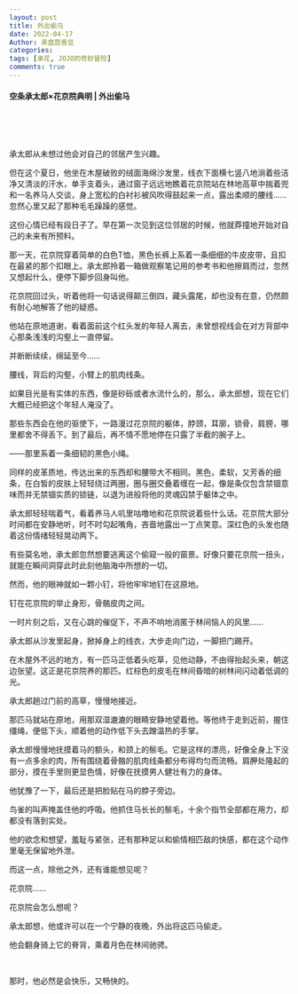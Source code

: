 ```yaml
---
layout: post
title: 外出偷马
date: 2022-04-17
Author: 来盘茴香豆
categories: 
tags: [承花, JOJO的奇妙冒险]
comments: true
--- 
```


#### 空条承太郎×花京院典明 | 外出偷马


<br/><br/><br/>


承太郎从未想过他会对自己的邻居产生兴趣。

但在这个夏日，他坐在木屋破败的绒面海绵沙发里，线衣下面横七竖八地淌着些洁净又清淡的汗水，单手支着头，通过窗子远远地瞧着花京院站在林地高草中揣着兜和一名养马人交谈，身上宽松的白衬衫被风吹得鼓起来一点，露出柔顺的腰线……忽然心里又起了那种毛毛躁躁的感觉。

这份心情已经有段日子了。早在第一次见到这位邻居的时候，他就莽撞地开始对自己的未来有所预料。

那一天，花京院穿着简单的白色T恤，黑色长裤上系着一条细细的牛皮皮带，且扣在最紧的那个扣眼上。承太郎拎着一箱做观察笔记用的参考书和他擦肩而过，忽然又想起什么，便停下脚步回身叫他。

花京院回过头，听着他将一句话说得颠三倒四，藏头露尾，却也没有在意，仍然颇有耐心地解答了他的疑惑。

他站在原地道谢，看着面前这个红头发的年轻人离去，未曾想视线会在对方背部中心那条浅浅的沟壑上一直停留。

并断断续续，绵延至今……

腰线，背后的沟壑，小臂上的肌肉线条。

如果目光是有实体的东西，像是砂砾或者水流什么的，那么，承太郎想，现在它们大概已经把这个年轻人淹没了。

那些东西会在他的驱使下，一路漫过花京院的躯体，脖颈，耳廓，锁骨，肩膀，哪里都舍不得丢下。到了最后，再不情不愿地停在只露了半截的腕子上。

——那里系着一条细韧的黑色小绳。

同样的皮革质地，传达出来的东西却和腰带大不相同。黑色，柔软，又芳香的细条，在白皙的皮肤上轻轻绕过两圈，圈与圈交叠着缠在一起，像是条仅包含禁锢意味而并无禁锢实质的锁链，以退为进般将他的灵魂囚禁于躯体之中。

承太郎轻轻喘着气，看着养马人叽里咕噜地和花京院说着些什么话。花京院大部分时间都在安静地听，时不时勾起嘴角，吝啬地露出一丁点笑意。深红色的头发也随着这份情绪轻轻晃动两下。

有些莫名地，承太郎忽然想要逃离这个偷窥一般的窗景。好像只要花京院一扭头，就能在瞬间洞穿此时此刻他脑海中所想的一切。

然而，他的眼神就如一颗小钉，将他牢牢地钉在这原地。

钉在花京院的举止身形，骨骼皮肉之间。

一时片刻之后，又在心跳的催促下，不声不响地消匿于林间恼人的风里……

承太郎从沙发里起身，掀掉身上的线衣，大步走向门边，一脚把门踢开。

在木屋外不远的地方，有一匹马正低着头吃草，见他动静，不由得抬起头来，朝这边张望。这正是花京院养的那匹。红棕色的皮毛在林间昏暗的树林间闪动着低调的光。

承太郎趟过门前的高草，慢慢地接近。

那匹马就站在原地，用那双湿漉漉的眼睛安静地望着他。等他终于走到近前，握住缰绳，便低下头，顺着他的动作低下头去蹭温热的手掌。

承太郎慢慢地抚摸着马的额头，和颈上的鬃毛。它是这样的漂亮，好像全身上下没有一点多余的肉，所有围绕着骨骼的肌肉线条都分布得均匀而流畅。肩胛处隆起的部分，摸在手里则更显色情，好像在抚摸男人健壮有力的身体。

他犹豫了一下，最后还是把脸贴在马的脖子旁边。

鸟雀的叫声掩盖住他的呼吸。他抓住马长长的鬃毛，十余个指节全部都在用力，却都没有落到实处。

他的欲念和想望，羞耻与紧张，还有那种足以和偷情相匹敌的快感，都在这个动作里毫无保留地外泄。

而这一点，除他之外，还有谁能想见呢？

花京院……

花京院会怎么想呢？

承太郎想，他或许可以在一个宁静的夜晚，外出将这匹马偷走。

他会翻身骑上它的脊背，乘着月色在林间驰骋。

<br/>

那时，他必然是会快乐，又畅快的。

<br/><br/><br/>
